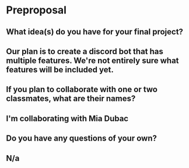 # Preproposal

## What idea(s) do you have for your final project?

## Our plan is to create a discord bot that has multiple features. We're not entirely sure what features will be included yet.

## If you plan to collaborate with one or two classmates, what are their names?

## I'm collaborating with Mia Dubac 

## Do you have any questions of your own?

## N/a
